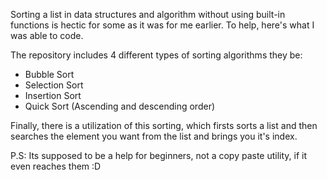 Sorting a list in data structures and algorithm without using built-in functions is hectic for some as it was for me earlier. To help, here's what I was able to code.

The repository includes 4 different types of sorting algorithms they be:
 
- Bubble Sort
- Selection Sort
- Insertion Sort
- Quick Sort (Ascending and descending order)

 Finally, there is a utilization of this sorting, which firsts sorts a list and then searches the element you want from the list and brings you it's index.
 
 P.S: Its supposed to be a help for beginners, not a copy paste utility, if it even reaches them :D 
